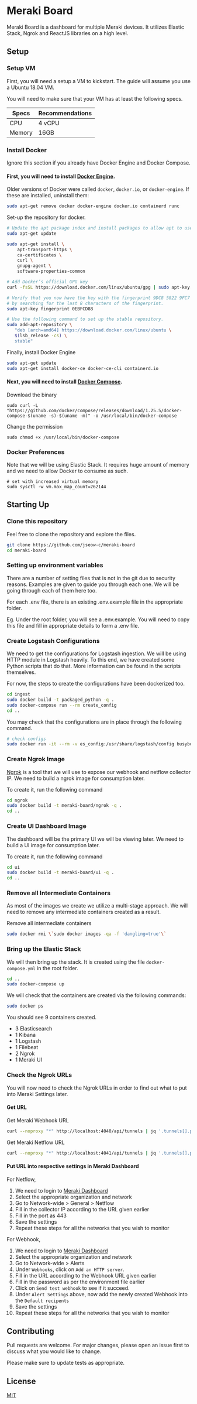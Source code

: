 # Meraki Board

Meraki Board is a dashboard for multiple Meraki devices. It utilizes Elastic Stack, Ngrok and ReactJS libraries on a high level.

## Setup

### Setup VM

First, you will need a setup a VM to kickstart. The guide will assume you use a Ubuntu 18.04 VM.

You will need to make sure that your VM has at least the following specs.

| Specs  | Recommendations |
| ------ | --------------- |
| CPU    | 4 vCPU          |
| Memory | 16GB            |



### Install Docker

Ignore this section if you already have Docker Engine and Docker Compose. 

#### First, you will need to install [Docker Engine](https://docs.docker.com/engine/install/ubuntu/).

Older versions of Docker were called `docker`, `docker.io`, or `docker-engine`. If these are installed, uninstall them:

```bash
sudo apt-get remove docker docker-engine docker.io containerd runc
```

Set-up the repository for docker.
```bash
# Update the apt package index and install packages to allow apt to use a repository over HTTPS
sudo apt-get update

sudo apt-get install \
    apt-transport-https \
    ca-certificates \
    curl \
    gnupg-agent \
    software-properties-common

# Add Docker’s official GPG key
curl -fsSL https://download.docker.com/linux/ubuntu/gpg | sudo apt-key add -

# Verify that you now have the key with the fingerprint 9DC8 5822 9FC7 DD38 854A  E2D8 8D81 803C 0EBF CD88, 
# by searching for the last 8 characters of the fingerprint.
sudo apt-key fingerprint 0EBFCD88

# Use the following command to set up the stable repository.
sudo add-apt-repository \
   "deb [arch=amd64] https://download.docker.com/linux/ubuntu \
   $(lsb_release -cs) \
   stable"
```

Finally, install Docker Engine
```bash
sudo apt-get update
sudo apt-get install docker-ce docker-ce-cli containerd.io
```

#### Next, you will need to install [Docker Compose](https://docs.docker.com/compose/install/).

Download the binary

```
sudo curl -L "https://github.com/docker/compose/releases/download/1.25.5/docker-compose-$(uname -s)-$(uname -m)" -o /usr/local/bin/docker-compose
```

Change the permission 
```
sudo chmod +x /usr/local/bin/docker-compose
```

### Docker Preferences
Note that we will be using Elastic Stack. It requires huge amount of memory and we need to allow Docker to consume as such.
```
# set with increased virtual memory
sudo sysctl -w vm.max_map_count=262144
```

## Starting Up

### Clone this repository
Feel free to clone the repository and explore the files.
```bash
git clone https://github.com/jseow-c/meraki-board
cd meraki-board
```

### Setting up environment variables
There are a number of setting files that is not in the git due to security reasons. Examples are given to guide you through each one. 
We will be going through each of them here too.

For each .env file, there is an existing .env.example file in the appropriate folder. 

Eg. Under the root folder, you will see a .env.example. You will need to copy this file and fill in appropriate details to form a .env file.

### Create Logstash Configurations
We need to get the configurations for Logstash ingestion. We will be using HTTP module in Logstash heavily. To this end, we have created some Python scripts that do that. More information can be found in the scripts themselves.

For now, the steps to create the configurations have been dockerized too.
```bash
cd ingest
sudo docker build -t packaged_python -q .
sudo docker-compose run --rm create_config
cd ..
```
You may check that the configurations are in place through the following command.
```bash
# check configs
sudo docker run -it --rm -v es_config:/usr/share/logstash/config busybox ls -l /usr/share/logstash/config
```

### Create Ngrok Image
[Ngrok](https://ngrok.com/) is a tool that we will use to expose our webhook and netflow collector IP. We need to build a ngrok image for consumption later. 

To create it, run the following command
```bash
cd ngrok
sudo docker build -t meraki-board/ngrok -q .
cd ..
```

### Create UI Dashboard Image
The dashboard will be the primary UI we will be viewing later. We need to build a UI image for consumption later. 

To create it, run the following command
```bash
cd ui
sudo docker build -t meraki-board/ui -q .
cd ..
```

### Remove all Intermediate Containers
As most of the images we create we utilize a multi-stage approach. We will need to remove any intermediate containers created as a result.

Remove all intermediate containers
```bash
sudo docker rmi \`sudo docker images -qa -f 'dangling=true'\`
```

### Bring up the Elastic Stack
We will then bring up the stack. It is created using the file `docker-compose.yml` in the root folder.

```bash
cd ..
sudo docker-compose up
```

We will check that the containers are created via the following commands:

```bash
sudo docker ps
```
You should see 9 containers created.

- 3 Elasticsearch
- 1 Kibana
- 1 Logstash
- 1 Filebeat
- 2 Ngrok
- 1 Meraki UI

### Check the Ngrok URLs
You will now need to check the Ngrok URLs in order to find out what to put into Meraki Settings later.

#### Get URL
Get Meraki Webhook URL
```bash
curl --noproxy "*" http://localhost:4040/api/tunnels | jq '.tunnels[].public_url'
```

Get Meraki Netflow URL
```bash
curl --noproxy "*" http://localhost:4041/api/tunnels | jq '.tunnels[].public_url'
```

#### Put URL into respective settings in Meraki Dashboard
For Netflow, 
1) We need to login to [Meraki Dashboard](https://n185.meraki.com)
2) Select the appropriate organization and network
3) Go to Network-wide > General > Netflow
4) Fill in the collector IP according to the URL given earlier
5) Fill in the port as 443
6) Save the settings
7) Repeat these steps for all the networks that you wish to monitor

For Webhook,
1) We need to login to [Meraki Dashboard](https://n185.meraki.com)
2) Select the appropriate organization and network
3) Go to Network-wide > Alerts
4) Under `Webhooks`, click on `Add an HTTP server`.
5) Fill in the URL according to the Webhook URL given earlier
6) Fill in the password as per the environment file earlier
7) Click on `Send test webhook` to see if it succeed.
8) Under `Alert Settings` above, now add the newly created Webhook into the `Default recipents`
9) Save the settings
10) Repeat these steps for all the networks that you wish to monitor


## Contributing
Pull requests are welcome. For major changes, please open an issue first to discuss what you would like to change.

Please make sure to update tests as appropriate.

## License
[MIT](https://choosealicense.com/licenses/mit/)